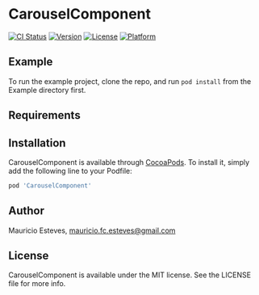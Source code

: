 # CarouselComponent

[![CI Status](https://img.shields.io/travis/mauriciofcesteves/CarouselComponent.svg?style=flat)](https://travis-ci.org/mauriciofcesteves/CarouselComponent)
[![Version](https://img.shields.io/cocoapods/v/CarouselComponent.svg?style=flat)](https://cocoapods.org/pods/CarouselComponent)
[![License](https://img.shields.io/cocoapods/l/CarouselComponent.svg?style=flat)](https://cocoapods.org/pods/CarouselComponent)
[![Platform](https://img.shields.io/cocoapods/p/CarouselComponent.svg?style=flat)](https://cocoapods.org/pods/CarouselComponent)

## Example

To run the example project, clone the repo, and run `pod install` from the Example directory first.

## Requirements

## Installation

CarouselComponent is available through [CocoaPods](https://cocoapods.org). To install
it, simply add the following line to your Podfile:

```ruby
pod 'CarouselComponent'
```

## Author

Mauricio Esteves, mauricio.fc.esteves@gmail.com

## License

CarouselComponent is available under the MIT license. See the LICENSE file for more info.
